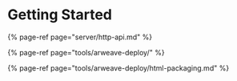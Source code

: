 # Getting Started


{% page-ref page="server/http-api.md" %}

{% page-ref page="tools/arweave-deploy/" %}

{% page-ref page="tools/arweave-deploy/html-packaging.md" %}

